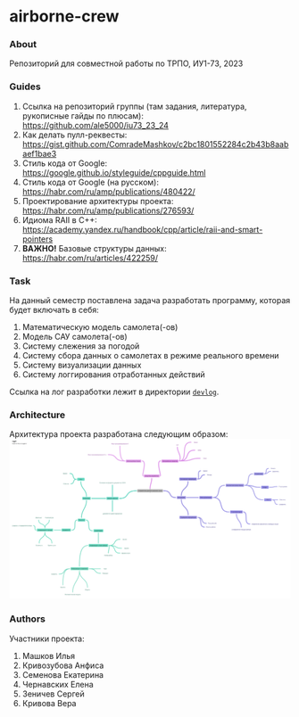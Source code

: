 # airborne-crew

### About
Репозиторий для совместной работы по ТРПО, ИУ1-73, 2023

### Guides
1. Ссылка на репозиторий группы (там задания, литература, рукописные гайды по плюсам): https://github.com/ale5000/iu73_23_24 
2. Как делать пулл-реквесты: https://gist.github.com/ComradeMashkov/c2bc1801552284c2b43b8aabaef1bae3
3. Стиль кода от Google: https://google.github.io/styleguide/cppguide.html
4. Стиль кода от Google (на русском): https://habr.com/ru/amp/publications/480422/
5. Проектирование архитектуры проекта: https://habr.com/ru/amp/publications/276593/
6. Идиома RAII в C++: https://academy.yandex.ru/handbook/cpp/article/raii-and-smart-pointers
7. **ВАЖНО!** Базовые структуры данных: https://habr.com/ru/articles/422259/

### Task
На данный семестр поставлена задача разработать программу, которая будет включать в себя:
1. Математическую модель самолета(-ов)
2. Модель САУ самолета(-ов)
3. Систему слежения за погодой
4. Систему сбора данных о самолетах в режиме реального времени
5. Систему визуализации данных
6. Систему логгирования отработанных действий

Ссылка на лог разработки лежит в директории [`devlog`](https://github.com/ComradeMashkov/airborne-crew/blob/main/devlog/README.md). 

### Architecture
Архитектура проекта разработана следующим образом:
![img](https://raw.githubusercontent.com/ComradeMashkov/airborne-crew/044e054cd0e6148b2ecf593b5d3ae3306d178ec0/meta/Разработка%20диспетчерского%20окна.png)

### Authors
Участники проекта:
1. Машков Илья
2. Кривозубова Анфиса
3. Семенова Екатерина 
4. Чернавских Елена
5. Зеничев Сергей
6. Кривова Вера

